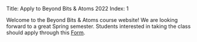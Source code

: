 Title: Apply to Beyond Bits & Atoms 2022
Index: 1

Welcome to the Beyond Bits & Atoms course website! We are looking forward to a great Spring semester. Students interested in taking the class should apply through this [Form](https://forms.gle/qykHHjX37Td6ptyB8).

